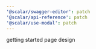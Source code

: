 ```yaml
---
'@scalar/swagger-editor': patch
'@scalar/api-reference': patch
'@scalar/use-modal': patch
---
```


getting started page design
